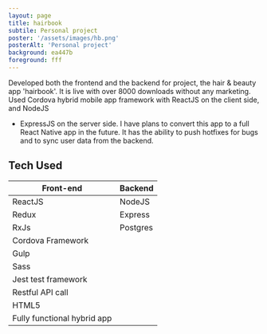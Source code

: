 ```yaml
---
layout: page
title: hairbook
subtile: Personal project
poster: '/assets/images/hb.png'
posterAlt: 'Personal project'
background: ea447b
foreground: fff
---
```


Developed both the frontend and the backend for project, the hair & beauty app 
'hairbook'. It is live with over 8000 downloads without any marketing. Used 
Cordova hybrid mobile app framework with ReactJS on the client side, and NodeJS 
+ ExpressJS on the server side. I have plans to convert this app to a full React 
Native app in the future. It has the ability to push hotfixes for bugs and to 
sync user data from the backend. 

## <small><i class="fas fa-server"></i></small> Tech Used

| Front-end | Backend |
|-----------|---------|
| ReactJS   | NodeJS  |
| Redux     | Express |
| RxJs      | Postgres|
| Cordova Framework   | 
| Gulp      |         |
| Sass      |         |
| Jest test framework | 
| Restful API call    | 
| HTML5     |         |
| Fully functional hybrid app | 
          
